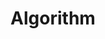 ---
layout: tag-list
type: tag
title: Algorithm
slug: algorithm
category: study
sidebar: true
order: 1
description: >
    발등에 불이 너무 많이 떨어진 나머지 튀김이 되어버린 나를 위한 공부.
sitemap: false
---
